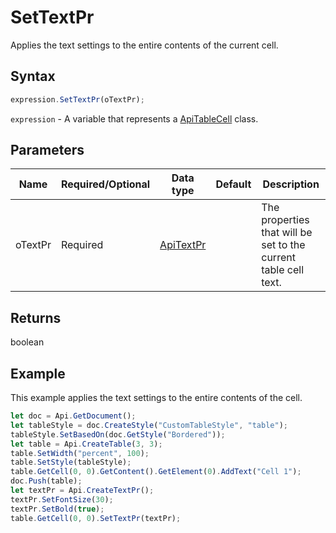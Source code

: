 # SetTextPr

Applies the text settings to the entire contents of the current cell.

## Syntax

```javascript
expression.SetTextPr(oTextPr);
```

`expression` - A variable that represents a [ApiTableCell](../ApiTableCell.md) class.

## Parameters

| **Name** | **Required/Optional** | **Data type** | **Default** | **Description** |
| ------------- | ------------- | ------------- | ------------- | ------------- |
| oTextPr | Required | [ApiTextPr](../../ApiTextPr/ApiTextPr.md) |  | The properties that will be set to the current table cell text. |

## Returns

boolean

## Example

This example applies the text settings to the entire contents of the cell.

```javascript
let doc = Api.GetDocument();
let tableStyle = doc.CreateStyle("CustomTableStyle", "table");
tableStyle.SetBasedOn(doc.GetStyle("Bordered"));
let table = Api.CreateTable(3, 3);
table.SetWidth("percent", 100);
table.SetStyle(tableStyle);
table.GetCell(0, 0).GetContent().GetElement(0).AddText("Cell 1");
doc.Push(table);
let textPr = Api.CreateTextPr();
textPr.SetFontSize(30);
textPr.SetBold(true);
table.GetCell(0, 0).SetTextPr(textPr);
```

